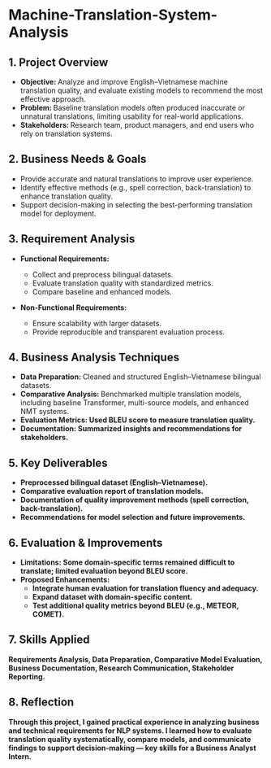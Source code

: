 ﻿# Machine-Translation-System-Analysis
## 1. Project Overview  
- <b> Objective: </b> Analyze and improve English–Vietnamese machine translation quality, and evaluate existing models to recommend the most effective approach.
- <b> Problem: </b> Baseline translation models often produced inaccurate or unnatural translations, limiting usability for real-world applications.
- <b> Stakeholders: </b> Research team, product managers, and end users who rely on translation systems.

## 2. Business Needs & Goals  
- Provide accurate and natural translations to improve user experience.
- Identify effective methods (e.g., spell correction, back-translation) to enhance translation quality.
- Support decision-making in selecting the best-performing translation model for deployment.

## 3. Requirement Analysis  
- <b> Functional Requirements: </b>
  - Collect and preprocess bilingual datasets.
  - Evaluate translation quality with standardized metrics.
  - Compare baseline and enhanced models.
 
- <b>Non-Functional Requirements: </b>
  - Ensure scalability with larger datasets.
  - Provide reproducible and transparent evaluation process.
 
## 4. Business Analysis Techniques  
- <b> Data Preparation: </b> Cleaned and structured English–Vietnamese bilingual datasets.
- <b> Comparative Analysis: </b> Benchmarked multiple translation models, including baseline Transformer, multi-source models, and enhanced NMT systems.
- <b> Evaluation Metrics: <b> Used BLEU score to measure translation quality.
- <b> Documentation: </b> Summarized insights and recommendations for stakeholders.

## 5. Key Deliverables  
- Preprocessed bilingual dataset (English–Vietnamese).
- Comparative evaluation report of translation models.
- Documentation of quality improvement methods (spell correction, back-translation).
- Recommendations for model selection and future improvements.

## 6. Evaluation & Improvements  
- <b> Limitations: </b> Some domain-specific terms remained difficult to translate; limited evaluation beyond BLEU score.
- <b> Proposed Enhancements: </b>
  - Integrate human evaluation for translation fluency and adequacy.
  - Expand dataset with domain-specific content.
  - Test additional quality metrics beyond BLEU (e.g., METEOR, COMET).
 
## 7. Skills Applied  
Requirements Analysis, Data Preparation, Comparative Model Evaluation, Business Documentation, Research Communication, Stakeholder Reporting.  

## 8. Reflection 
Through this project, I gained practical experience in analyzing business and technical requirements for NLP systems. I learned how to evaluate translation quality systematically, compare models, and communicate findings to support decision-making — key skills for a Business Analyst Intern.

